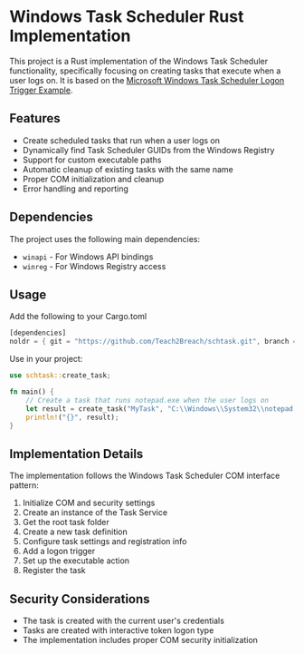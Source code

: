 # Windows Task Scheduler Rust Implementation

This project is a Rust implementation of the Windows Task Scheduler functionality, specifically focusing on creating tasks that execute when a user logs on. It is based on the [Microsoft Windows Task Scheduler Logon Trigger Example](https://learn.microsoft.com/en-us/windows/win32/taskschd/logon-trigger-example--c---).

## Features

- Create scheduled tasks that run when a user logs on
- Dynamically find Task Scheduler GUIDs from the Windows Registry
- Support for custom executable paths
- Automatic cleanup of existing tasks with the same name
- Proper COM initialization and cleanup
- Error handling and reporting

## Dependencies

The project uses the following main dependencies:
- `winapi` - For Windows API bindings
- `winreg` - For Windows Registry access

## Usage

Add the following to your Cargo.toml

```rust
[dependencies]
noldr = { git = "https://github.com/Teach2Breach/schtask.git", branch = "main" }
```

Use in your project:

```rust
use schtask::create_task;

fn main() {
    // Create a task that runs notepad.exe when the user logs on
    let result = create_task("MyTask", "C:\\Windows\\System32\\notepad.exe");
    println!("{}", result);
}
```

## Implementation Details

The implementation follows the Windows Task Scheduler COM interface pattern:
1. Initialize COM and security settings
2. Create an instance of the Task Service
3. Get the root task folder
4. Create a new task definition
5. Configure task settings and registration info
6. Add a logon trigger
7. Set up the executable action
8. Register the task

## Security Considerations

- The task is created with the current user's credentials
- Tasks are created with interactive token logon type
- The implementation includes proper COM security initialization